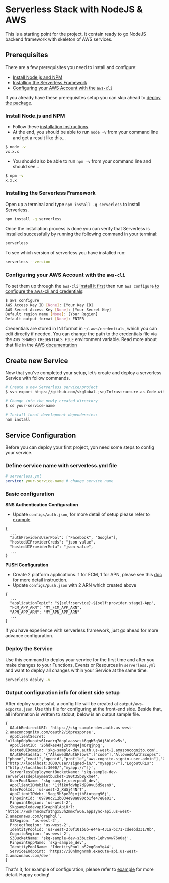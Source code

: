 # Serverless Stack with NodeJS & AWS
This is a starting point for the project, it contain ready to go NodeJS backend framework with skeleton of AWS services.


## Prerequisites
There are a few prerequisites you need to install and configure:

* [Install Node.js and NPM](#p1)
* [Installing the Serverless Framework](#p2)
* [Configuring your AWS Account with the `aws-cli`](#p3)

If you already have these prerequisites setup you can skip ahead to [deploy the package](#s2).

### Install Node.js and NPM<a name="p1"></a>

- Follow these [installation instructions](https://nodejs.org/en/download/).
- At the end, you should be able to run `node -v` from your command line and get a result like this...

```sh
$ node -v
vx.x.x
```

- You should also be able to run `npm -v` from your command line and should see...

```sh
$ npm -v
x.x.x
```

### Installing the Serverless Framework<a name="p2"></a>

Open up a terminal and type `npm install -g serverless` to install Serverless.

```bash
npm install -g serverless
```

Once the installation process is done you can verify that Serverless is installed successfully by running the following command in your terminal:

```bash
serverless
```

To see which version of serverless you have installed run:

```bash
serverless --version
```

### Configuring your AWS Account with the `aws-cli`<a name="p3"></a>

To set them up through the `aws-cli` [install it first](http://docs.aws.amazon.com/cli/latest/userguide/installing.html) then run `aws configure` [to configure the aws-cli and credentials](http://docs.aws.amazon.com/cli/latest/userguide/cli-chap-getting-started.html):

```bash
$ aws configure
AWS Access Key ID [None]: [Your Key ID]
AWS Secret Access Key [None]: [Your Secret Key]
Default region name [None]: [Your Region]
Default output format [None]: ENTER
```

Credentials are stored in INI format in `~/.aws/credentials`, which you can edit directly if needed. You can change the path to the credentials file via the `AWS_SHARED_CREDENTIALS_FILE` environment variable. Read more about that file in the [AWS documentation](http://docs.aws.amazon.com/cli/latest/userguide/cli-chap-getting-started.html#cli-config-files)

## Create new Service

Now that you’ve completed your setup, let’s create and deploy a serverless Service with follow commands.

```sh
# Create a new Serverless service/project
$ svn export https://github.com/skglobal-jsc/Infrastructure-as-Code-with-AWS/trunk/starter your-service-name

# Change into the newly created directory
$ cd your-service-name

# Install local development dependencies:
nam install

```
## Service Configuration
Before you can deploy your first project, yon need some steps to config your service.
### Define service name with serverless.yml file

```yml
# serverless.yml
service: your-service-name # change service name
```

### Basic configuration
**SNS Authentication Configuration**

* Update `configs/auth.json`, for more detail of setup please refer to [example]() 

```
{
  ...
  "authProvidersUserPool": ["Facebook", "Google"],
  "hostedUIProviderCreds": "json value",
  "hostedUIProviderMeta": "json value",
  ...
}
```
**PUSH Configuration**

* Create 2 platform applications. 1 for FCM, 1 for APN, please see this [doc](https://docs.aws.amazon.com/sns/latest/dg/sns-mobile-application-as-subscriber.html) for more detail instruction.
* Update `configs/push.json` with 2 ARN which created above

```
{
  ...
  "applicationTopic": "${self:service}-${self:provider.stage}-App",
  "FCM_APP_ARN": "MY_FCM_APP_ARN",
  "APN_APP_ARN": "MY_APN_APP_ARN"
  ...
}
```

If you have experience with serverless framework, just go ahead for more advance configuration.

### Deploy the Service

Use this command to deploy your service for the first time and after you make changes to your Functions, Events or Resources in `serverless.yml` and want to deploy all changes within your Service at the same time.

```bash
serverless deploy -v
```

### Output configuration info for client side setup
After deploy successful, a config file will be created at `output/aws-exports.json`. Use this file for configuring at the front-end side. Beside that, all information is written to stdout, below is an output sample file.

```
{
  OAuthRedirectURI: 'https://skg-sample-dev.auth.us-west-2.amazoncognito.com/oauth2/idpresponse',
  AppClientSecret: 'u1fakp0dp9uoatv6lcadrq7dnplaasscsk6gqh5q3dj3bld9v5s',
  AppClientID: '26hdkes4aj2othmq4jm6rqjnpg',
  HostedUIDomain: 'skg-sample-dev.auth.us-west-2.amazoncognito.com',
  OAuthMetadata: '{"AllowedOAuthFlows":["code"],"AllowedOAuthScopes":["phone","email","openid","profile","aws.cognito.signin.user.admin"],"CallbackURLs":["http://localhost:3000/user/signed-in/","myapp://"],"LogoutURLs":["http://localhost:3000/","myapp://"]}',
  ServerlessDeploymentBucketName: 'skg-sample-dev-serverlessdeploymentbucket-190t35b8yxme4',
  UserPoolName: 'skg-sample_userpool_dev',
  AppClientIDMobile: '1jfik0fdvhp7d990vu5d5esn9',
  UserPoolId: 'us-west-2_XWSj44NrT',
  AppClientIDWeb: '5agj5h3pe20jvjth8iotqeg96j',
  PinpointId: '09790c212b034e98a890cb1fe47e8e01',
  PinpointRegion: 'us-west-2',
  SkgsampledevapiGraphQlApiUrl: 'https://wskrnncm2fathgx53h2mmxfw6a.appsync-api.us-west-2.amazonaws.com/graphql',
  S3Region: 'us-west-2',
  ProjectRegion: 'us-west-2',
  IdentityPoolId: 'us-west-2:0f101b0b-e44a-431a-bc71-cdeebd33170b',
  CognitoRegion: 'us-west-2',
  S3BucketName: 'skg-sample-dev-s3bucket-1ehvnvw76o0aj',
  PinpointAppName: 'skg-sample_dev',
  IdentityPoolName: 'IdentityPool_oS2xgGboYq44',
  ServiceEndpoint: 'https://i0nbmgnrmb.execute-api.us-west-2.amazonaws.com/dev'
}

```	
That's it, for example of configuration, please refer to [example]() for more detail. Happy coding!
